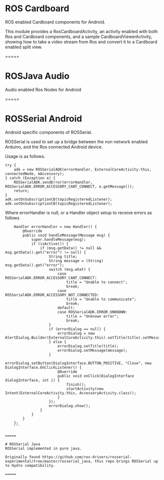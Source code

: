 # ROS Cardboard
ROS enabled Cardboard components for Android.

This module provides a RosCardboardActivity, an activity enabled with both Ros and Cardboard components, and a sample CardboardViewerActivity, showing how to take a video stream from Ros and convert it to a Cardboard enabled split view.

=====
# ROSJava Audio

Audio enabled Ros Nodes for Android

=====

# ROSSerial Android
Android specific components of ROSSerial.

ROSSerial is used to set up a bridge between the non network enabled Arduino, and the Ros connected Android device.

Usage is as follows.
```
try {
    adk = new ROSSerialADK(errorHandler, ExternalCoreActivity.this, connectedNode, mAccessory);
} catch (Exception e) {
    ROSSerialADK.sendError(errorHandler, ROSSerialADK.ERROR_ACCESSORY_CANT_CONNECT, e.getMessage());
    return;
}
adk.setOnSubscriptionCB(topicRegisteredListener);
adk.setOnSubscriptionCB(topicRegisteredListener);
```

Where errorHandler is null, or a Handler object setup to receive errors as follows
```
    Handler errorHandler = new Handler() {
        @Override
        public void handleMessage(Message msg) {
            super.handleMessage(msg);
            if (isActive()) {
                if (msg.getData() != null && msg.getData().get("error") != null) {
                    String title;
                    String message = (String) msg.getData().get("error");
                    switch (msg.what) {
                        case ROSSerialADK.ERROR_ACCESSORY_CANT_CONNECT:
                            title = "Unable to connect";
                            break;
                        case ROSSerialADK.ERROR_ACCESSORY_NOT_CONNECTED:
                            title = "Unable to communicate";
                            break;
                        default:
                        case ROSSerialADK.ERROR_UNKNOWN:
                            title = "Unknown error";
                            break;
                    }
                    if (errorDialog == null) {
                        errorDialog = new AlertDialog.Builder(ExternalCoreActivity.this).setTitle(title).setMessage(message).create();
                    } else {
                        errorDialog.setTitle(title);
                        errorDialog.setMessage(message);
                    }
                    errorDialog.setButton(DialogInterface.BUTTON_POSITIVE, "Close", new DialogInterface.OnClickListener() {
                        @Override
                        public void onClick(DialogInterface dialogInterface, int i) {
                            finish();
                            startActivity(new Intent(ExternalCoreActivity.this, AccessoryActivity.class));
                        }
                    });
                    errorDialog.show();
                }
            }
        }
    };
    ```

=====

# ROSSerial Java
ROSSerial implemented in pure java.

Originally found https://github.com/ros-drivers/rosserial-experimental/tree/master/rosserial_java, this repo brings ROSSerial up to Hydro compatibility.

=====

